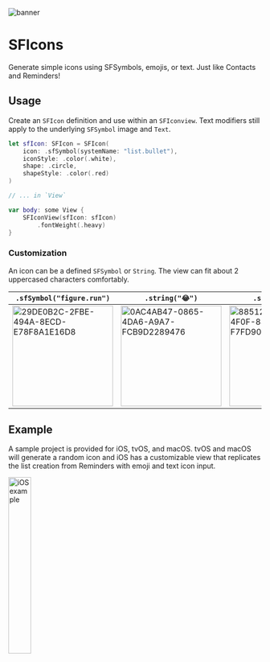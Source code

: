 ![banner](https://github.com/LePips/SFIcons/assets/20747774/0416bc57-292f-4c35-9438-7fdcfb098e7a)

# SFIcons

Generate simple icons using SFSymbols, emojis, or text. Just like Contacts and Reminders!

## Usage

Create an `SFIcon` definition and use within an `SFIconview`. Text modifiers still apply to the underlying `SFSymbol` image and `Text`.

```swift
let sfIcon: SFIcon = SFIcon(
    icon: .sfSymbol(systemName: "list.bullet"),
    iconStyle: .color(.white),
    shape: .circle,
    shapeStyle: .color(.red)
)

// ... in `View`

var body: some View {
    SFIconView(sfIcon: sfIcon)
        .fontWeight(.heavy)
}
```

### Customization

An icon can be a defined `SFSymbol` or `String`. The view can fit about 2 uppercased characters comfortably.

| `.sfSymbol("figure.run")`  | `.string("😂")` | `.string("SJ")` |
| ------------- | ------------- | ------------- |
| <img width="200" alt="29DE0B2C-2FBE-494A-8ECD-E78F8A1E16D8" src="https://github.com/LePips/SFIcons/assets/20747774/cf4198bd-62e4-4716-84c0-2c68e80e8875"> | <img width="200" alt="0AC4AB47-0865-4DA6-A9A7-FCB9D2289476" src="https://github.com/LePips/SFIcons/assets/20747774/84cce308-d0e8-49dc-8e5a-14310899b6bd">  | <img width="200" alt="88512527-A41A-4F0F-83C5-F7FD902647D0" src="https://github.com/LePips/SFIcons/assets/20747774/efc25e58-692a-4509-995f-d9ec4c7c7245"> |

## Example

A sample project is provided for iOS, tvOS, and macOS. tvOS and macOS will generate a random icon and iOS has a customizable view that replicates the list creation from Reminders with emoji and text icon input.

<img width="30%" alt="iOS example" src="https://github.com/LePips/SFIcons/assets/20747774/894b7bd8-0176-4e41-992e-79182564926c">
